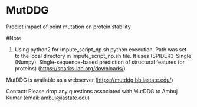 # MutDDG
Predict impact of point mutation on protein stability

#Note

1. Using python2 for impute_script_np.sh python execution. Path was set to the local directory in impute_script_np.sh file. It uses (SPIDER3-Single (Numpy): Single-sequence-based prediction of structural features for proteins) (https://sparks-lab.org/downloads/)

MutDDG is available as a webserver (https://mutddg.bb.iastate.edu/)

Contact: Please drop any questions associated with MutDDG to Ambuj Kumar (email: ambuj@iastate.edu)
